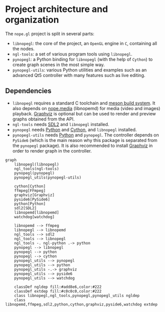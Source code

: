 Project architecture and organization
=====================================

The `nope.gl` project is split in several parts:

- `libnopegl`: the core of the project, an `OpenGL` engine in `C`, containing
  all the nodes.
- `ngl-tools`: a set of various program tools using `libnopegl`.
- `pynopegl`: a Python binding for `libnopegl` (with the help of `Cython`) to
  create graph scenes in the most simple way.
- `pynopegl-utils`: various Python utilities and examples such as an advanced
  Qt5 controller with many features such as live editing.

## Dependencies

- `libnopegl` requires a standard C toolchain and [meson build system][meson].
  It also depends on [nope.media][nope_media] (libnopemd) for media (video and
  images) playback. [Graphviz][graphviz] is optional but can be used to render
  and preview graphs obtained from the API.
- `ngl-tools` needs [SDL2][sdl2] and `libnopegl` installed.
- `pynopegl` needs [Python][python] and [Cython][cython], and `libnopegl`
  installed.
- `pynopegl-utils` needs [Python][python] and `pynopegl`. The controller depends on
  `PySide6` (which is the main reason why this package is separated from the
  `pynopegl` package). It is also recommended to install [Graphviz][graphviz]
  in order to render graph in the controller.

```{mermaid}
graph
    libnopegl(libnopegl)
    ngl_tools(ngl-tools)
    pynopegl(pynopegl)
    pynopegl_utils(pynopegl-utils)

    cython[Cython]
    ffmpeg[FFmpeg]
    graphviz[Graphviz]
    pyside6[PySide6]
    python[Python]
    sdl2[SDL2]
    libnopemd[libnopemd]
    watchdog[watchdog]

    libnopemd --> ffmpeg
    libnopegl --> libnopemd
    ngl_tools --> sdl2
    ngl_tools --> libnopegl
    ngl_tools -. ngl-python .-> python
    pynopegl --> libnopegl
    pynopegl --> python
    pynopegl --> cython
    pynopegl_utils --> pynopegl
    pynopegl_utils --> python
    pynopegl_utils -.-> graphviz
    pynopegl_utils --> pyside6
    pynopegl_utils --> watchdog

    classDef ngldep fill:#add8e6,color:#222
    classDef extdep fill:#c0c0c0,color:#222
    class libnopegl,ngl_tools,pynopegl,pynopegl_utils ngldep
    class libnopemd,ffmpeg,sdl2,python,cython,graphviz,pyside6,watchdog extdep
```

[meson]: https://mesonbuild.com/
[nope_media]: https://github.com/NopeFoundry/nope.media
[graphviz]: http://www.graphviz.org/
[python]: https://www.python.org/
[cython]: http://cython.org/
[sdl2]: https://www.libsdl.org/

